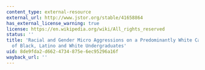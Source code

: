 ```yaml
---
content_type: external-resource
external_url: http://www.jstor.org/stable/41658864
has_external_license_warning: true
license: https://en.wikipedia.org/wiki/All_rights_reserved
status: ''
title: 'Racial and Gender Micro Aggressions on a Predominantly White Campus: Experiences
  of Black, Latino and White Undergraduates'
uid: 8de9fda2-d662-4734-875e-6ec95296a16f
wayback_url: ''
---
```


